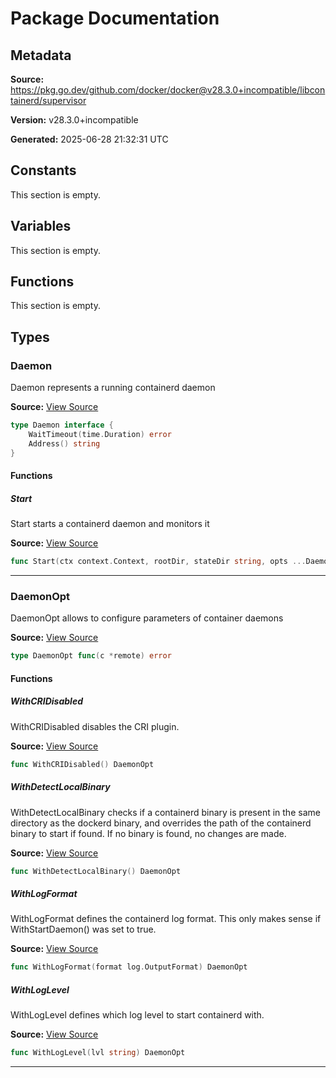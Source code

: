 # Package Documentation

## Metadata

**Source:** https://pkg.go.dev/github.com/docker/docker@v28.3.0+incompatible/libcontainerd/supervisor

**Version:** v28.3.0+incompatible

**Generated:** 2025-06-28 21:32:31 UTC

## Constants

This section is empty.

## Variables

This section is empty.

## Functions

This section is empty.

## Types

### Daemon

Daemon represents a running containerd daemon

**Source:** [View Source](https://github.com/docker/docker/blob/v28.3.0/libcontainerd/supervisor/remote_daemon.go#L56)  

```go
type Daemon interface {
	WaitTimeout(time.Duration) error
	Address() string
}
```

#### Functions

##### Start

Start starts a containerd daemon and monitors it

**Source:** [View Source](https://github.com/docker/docker/blob/v28.3.0/libcontainerd/supervisor/remote_daemon.go#L65)  

```go
func Start(ctx context.Context, rootDir, stateDir string, opts ...DaemonOpt) (Daemon, error)
```

---

### DaemonOpt

DaemonOpt allows to configure parameters of container daemons

**Source:** [View Source](https://github.com/docker/docker/blob/v28.3.0/libcontainerd/supervisor/remote_daemon.go#L62)  

```go
type DaemonOpt func(c *remote) error
```

#### Functions

##### WithCRIDisabled

WithCRIDisabled disables the CRI plugin.

**Source:** [View Source](https://github.com/docker/docker/blob/v28.3.0/libcontainerd/supervisor/remote_daemon_options.go#L34)  

```go
func WithCRIDisabled() DaemonOpt
```

##### WithDetectLocalBinary

WithDetectLocalBinary checks if a containerd binary is present in the same
directory as the dockerd binary, and overrides the path of the containerd
binary to start if found. If no binary is found, no changes are made.

**Source:** [View Source](https://github.com/docker/docker/blob/v28.3.0/libcontainerd/supervisor/remote_daemon_options.go#L44)  

```go
func WithDetectLocalBinary() DaemonOpt
```

##### WithLogFormat

WithLogFormat defines the containerd log format.
This only makes sense if WithStartDaemon() was set to true.

**Source:** [View Source](https://github.com/docker/docker/blob/v28.3.0/libcontainerd/supervisor/remote_daemon_options.go#L26)  

```go
func WithLogFormat(format log.OutputFormat) DaemonOpt
```

##### WithLogLevel

WithLogLevel defines which log level to start containerd with.

**Source:** [View Source](https://github.com/docker/docker/blob/v28.3.0/libcontainerd/supervisor/remote_daemon_options.go#L12)  

```go
func WithLogLevel(lvl string) DaemonOpt
```

---

